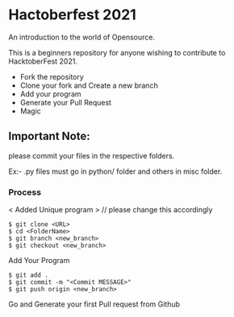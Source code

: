 # Hactoberfest 2021
An introduction to the world of Opensource.

This is a beginners repository for anyone wishing to contribute to HacktoberFest 2021.

<ul>
  <li>Fork the repository
  <li>Clone your fork and Create a new branch
  <li>Add your program
  <li>Generate your Pull Request
  <li>Magic
</ul>

## Important Note:
please commit your files in the respective folders.

Ex:- .py files must go in python/ folder and others in misc folder.

### Process

< Added Unique program > // please change this accordingly

```
$ git clone <URL>
$ cd <FolderName> 
$ git branch <new_branch> 
$ git checkout <new_branch> 
```
Add Your Program

```
$ git add .
$ git commit -m "<Commit MESSAGE>"
$ git push origin <new_branch>
```
Go and Generate your first Pull request from Github
